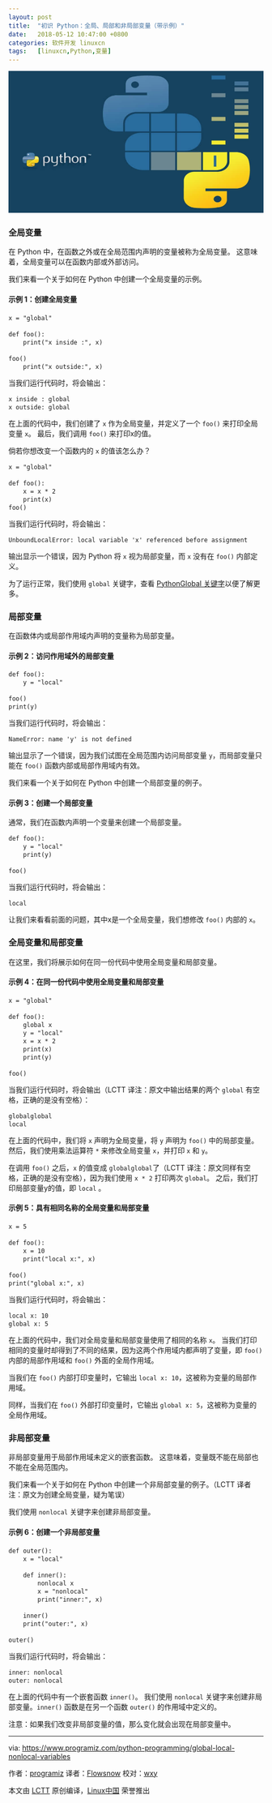 ```yaml
---
layout: post
title:	"初识 Python：全局、局部和非局部变量（带示例）"
date:	2018-05-12 10:47:00 +0800 
categories:	软件开发 linuxcn 
tags:	[linuxcn,Python,变量]
---
```



![](/Asserts/Images/album/201805/12/104634hn44z9dxolr4idcn.jpg)


### 全局变量


在 Python 中，在函数之外或在全局范围内声明的变量被称为全局变量。 这意味着，全局变量可以在函数内部或外部访问。


我们来看一个关于如何在 Python 中创建一个全局变量的示例。


#### 示例 1：创建全局变量



```
x = "global"

def foo():
    print("x inside :", x)

foo()
    print("x outside:", x)

```

当我们运行代码时，将会输出：



```
x inside : global
x outside: global

```

在上面的代码中，我们创建了 `x` 作为全局变量，并定义了一个 `foo()` 来打印全局变量 `x`。 最后，我们调用 `foo()` 来打印x的值。


倘若你想改变一个函数内的 `x` 的值该怎么办？



```
x = "global"

def foo():
    x = x * 2
    print(x)
foo()

```

当我们运行代码时，将会输出：



```
UnboundLocalError: local variable 'x' referenced before assignment

```

输出显示一个错误，因为 Python 将 `x` 视为局部变量，而 `x` 没有在 `foo()` 内部定义。


为了运行正常，我们使用 `global` 关键字，查看 [PythonGlobal 关键字](https://www.programiz.com/python-programming/global-keyword)以便了解更多。


### 局部变量


在函数体内或局部作用域内声明的变量称为局部变量。


#### 示例 2：访问作用域外的局部变量



```
def foo():
    y = "local"

foo()
print(y)

```

当我们运行代码时，将会输出：



```
NameError: name 'y' is not defined

```

输出显示了一个错误，因为我们试图在全局范围内访问局部变量 `y`，而局部变量只能在 `foo()` 函数内部或局部作用域内有效。


我们来看一个关于如何在 Python 中创建一个局部变量的例子。


#### 示例 3：创建一个局部变量


通常，我们在函数内声明一个变量来创建一个局部变量。



```
def foo():
    y = "local"
    print(y)

foo()

```

当我们运行代码时，将会输出：



```
local

```

让我们来看看前面的问题，其中x是一个全局变量，我们想修改 `foo()` 内部的 `x`。


### 全局变量和局部变量


在这里，我们将展示如何在同一份代码中使用全局变量和局部变量。


#### 示例 4：在同一份代码中使用全局变量和局部变量



```
x = "global"

def foo():
    global x
    y = "local"
    x = x * 2
    print(x)
    print(y)

foo()

```

当我们运行代码时，将会输出（LCTT 译注：原文中输出结果的两个 `global` 有空格，正确的是没有空格）：



```
globalglobal
local

```

在上面的代码中，我们将 `x` 声明为全局变量，将 `y` 声明为 `foo()` 中的局部变量。 然后，我们使用乘法运算符 `*` 来修改全局变量 `x`，并打印 `x` 和 `y`。


在调用 `foo()` 之后，`x` 的值变成 `globalglobal`了（LCTT 译注：原文同样有空格，正确的是没有空格），因为我们使用 `x * 2` 打印两次 `global`。 之后，我们打印局部变量y的值，即 `local` 。


#### 示例 5：具有相同名称的全局变量和局部变量



```
x = 5

def foo():
    x = 10
    print("local x:", x)

foo()
print("global x:", x)

```

当我们运行代码时，将会输出：



```
local x: 10
global x: 5

```

在上面的代码中，我们对全局变量和局部变量使用了相同的名称 `x`。 当我们打印相同的变量时却得到了不同的结果，因为这两个作用域内都声明了变量，即 `foo()` 内部的局部作用域和 `foo()` 外面的全局作用域。


当我们在 `foo()` 内部打印变量时，它输出 `local x: 10`，这被称为变量的局部作用域。


同样，当我们在 `foo()` 外部打印变量时，它输出 `global x: 5`，这被称为变量的全局作用域。


### 非局部变量


非局部变量用于局部作用域未定义的嵌套函数。 这意味着，变量既不能在局部也不能在全局范围内。


我们来看一个关于如何在 Python 中创建一个非局部变量的例子。（LCTT 译者注：原文为创建全局变量，疑为笔误）


我们使用 `nonlocal` 关键字来创建非局部变量。


#### 示例 6：创建一个非局部变量



```
def outer():
    x = "local"

    def inner():
        nonlocal x
        x = "nonlocal"
        print("inner:", x)

    inner()
    print("outer:", x)

outer()

```

当我们运行代码时，将会输出：



```
inner: nonlocal
outer: nonlocal

```

在上面的代码中有一个嵌套函数 `inner()`。 我们使用 `nonlocal` 关键字来创建非局部变量。`inner()` 函数是在另一个函数 `outer()` 的作用域中定义的。


注意：如果我们改变非局部变量的值，那么变化就会出现在局部变量中。




---


via: <https://www.programiz.com/python-programming/global-local-nonlocal-variables>


作者：[programiz](https://www.programiz.com/) 译者：[Flowsnow](https://github.com/Flowsnow) 校对：[wxy](https://github.com/wxy)


本文由 [LCTT](https://github.com/LCTT/TranslateProject) 原创编译，[Linux中国](https://linux.cn/) 荣誉推出
